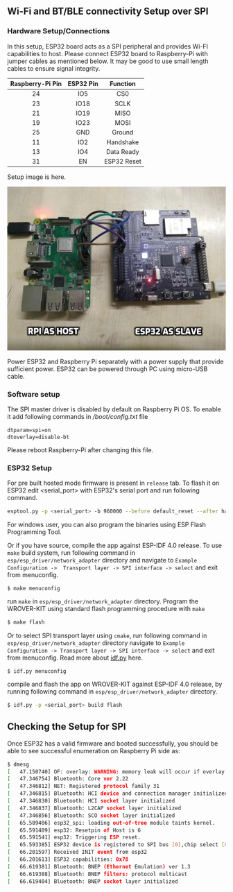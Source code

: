 ## Wi-Fi and BT/BLE connectivity Setup over SPI
### Hardware Setup/Connections
In this setup, ESP32 board acts as a SPI peripheral and provides Wi-FI capabilities to host. Please connect ESP32 board to Raspberry-Pi with jumper cables as mentioned below. It may be good to use small length cables to ensure signal integrity.

| Raspberry-Pi Pin | ESP32 Pin | Function |
|:-------:|:---------:|:--------:|
| 24 | IO5 | CS0 |
| 23 | IO18 | SCLK |
| 21 | IO19 | MISO |
| 19 | IO23 | MOSI |
| 25 | GND | Ground |
| 11 | IO2 | Handshake |
| 13 | IO4 | Data Ready |
| 31 | EN  | ESP32 Reset |

Setup image is here.

![alt text](rpi_esp_spi_setup.jpg "setup of Raspberry-Pi as host and ESP32 as slave")

Power ESP32 and Raspberry Pi separately with a power supply that provide sufficient power. ESP32 can be powered through PC using micro-USB cable.

### Software setup
The SPI master driver is disabled by default on Raspberry Pi OS. To enable it add following commands in  _/boot/config.txt_ file
```
dtparam=spi=on
dtoverlay=disable-bt
```
Please reboot Raspberry-Pi after changing this file.


### ESP32 Setup

For pre built hosted mode firmware is present in `release` tab. To flash it on ESP32 edit <serial_port> with ESP32's serial port and run following command.
```sh
esptool.py -p <serial_port> -b 960000 --before default_reset --after hard_reset write_flash --flash_mode dio --flash_freq 40m --flash_size detect 0x8000 partition-table_spi_v0.2.bin 0x1000 bootloader_spi_v0.2.bin 0x10000 esp_hosted_firmware_spi_v0.2.bin
```
For windows user, you can also program the binaries using ESP Flash Programming Tool.

Or if you have source, compile the app against ESP-IDF 4.0 release. To use `make` build system, run following command in `esp/esp_driver/network_adapter` directory and navigate to `Example Configuration ->  Transport layer -> SPI interface -> select` and exit from menuconfig.
```
$ make menuconfig
```
run `make` in `esp/esp_driver/network_adapter` directory. Program the WROVER-KIT using standard flash programming procedure with `make`
```sh
$ make flash
```
Or to select SPI transport layer using `cmake`, run following command in `esp/esp_driver/network_adapter` directory navigate to `Example Configuration -> Transport layer -> SPI interface -> select` and exit from menuconfig. Read more about [idf.py](https://docs.espressif.com/projects/esp-idf/en/latest/esp32/api-guides/build-system.html#using-the-build-system) here.
```
$ idf.py menuconfig
```
compile and flash the app on WROVER-KIT against ESP-IDF 4.0 release, by running following command in `esp/esp_driver/network_adapter` directory.

```sh
$ idf.py -p <serial_port> build flash
```

## Checking the Setup for SPI
Once ESP32 has a valid firmware and booted successfully, you should be able to see successful enumeration on Raspberry Pi side as:
```sh
$ dmesg
[   47.150740] OF: overlay: WARNING: memory leak will occur if overlay removed, property: /soc/spi@7e204000/spidev@0/status
[   47.346754] Bluetooth: Core ver 2.22
[   47.346812] NET: Registered protocol family 31
[   47.346815] Bluetooth: HCI device and connection manager initialized
[   47.346830] Bluetooth: HCI socket layer initialized
[   47.346837] Bluetooth: L2CAP socket layer initialized
[   47.346856] Bluetooth: SCO socket layer initialized
[   65.589406] esp32_spi: loading out-of-tree module taints kernel.
[   65.591409] esp32: Resetpin of Host is 6
[   65.591541] esp32: Triggering ESP reset.
[   65.593385] ESP32 device is registered to SPI bus [0],chip select [0]
[   66.201597] Received INIT event from esp32
[   66.201613] ESP32 capabilities: 0x78
[   66.619381] Bluetooth: BNEP (Ethernet Emulation) ver 1.3
[   66.619388] Bluetooth: BNEP filters: protocol multicast
[   66.619404] Bluetooth: BNEP socket layer initialized
```
